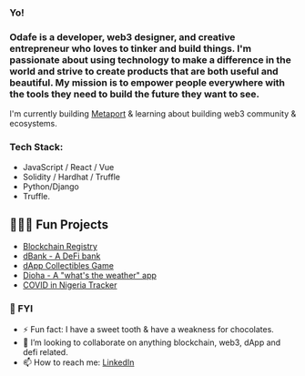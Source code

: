 ### Yo!

### Odafe is a developer, web3 designer, and creative entrepreneur who loves to tinker and build things. I'm passionate about using technology to make a difference in the world and strive to create products that are both useful and beautiful. My mission is to empower people everywhere with the tools they need to build the future they want to see.

I'm currently building [Metaport](https://themetaport.co) & learning about building web3 community & ecosystems. 

### Tech Stack: 

- JavaScript / React / Vue
- Solidity / Hardhat / Truffle
- Python/Django
- Truffle.

## 🦸🏻‍♂️ Fun Projects

* [Blockchain Registry](https://blockchain-registry.vercel.app/)
* [dBank - A DeFi bank](https://github.com/od41/dbank)
* [dApp Collectibles Game](https://github.com/od41/mem-game)
* [Dioha - A "what's the weather" app](https://dioha-weather-od41.vercel.app)
* [COVID in Nigeria Tracker](https://covid19-visualiser.od41.vercel.app/)

### 🤔 FYI

- ⚡ Fun fact: I have a sweet tooth & have a weakness for chocolates.
- 👯 I’m looking to collaborate on anything blockchain, web3, dApp and defi related.
- 📫 How to reach me: [LinkedIn](https://linkedin.com/in/odafe-aror)


<!--
**od41/od41** is a ✨ _special_ ✨ repository because its `README.md` (this file) appears on your GitHub profile.

Here are some ideas to get you started:

- 🔭 I’m currently working on ...
- 🌱 I’m currently learning ...
- 👯 I’m looking to collaborate on ...
- 🤔 I’m looking for help with ...
- 💬 Ask me about ...
- 📫 How to reach me: ...
- 😄 Pronouns: ...
- 
-->
